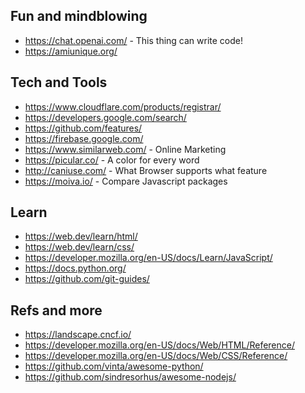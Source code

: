 ## Fun and mindblowing

- https://chat.openai.com/ - This thing can write code!
- https://amiunique.org/

## Tech and Tools

- https://www.cloudflare.com/products/registrar/
- https://developers.google.com/search/
- https://github.com/features/
- https://firebase.google.com/
- https://www.similarweb.com/ - Online Marketing
- https://picular.co/ - A color for every word
- http://caniuse.com/ - What Browser supports what feature
- https://moiva.io/ - Compare Javascript packages

## Learn

- https://web.dev/learn/html/
- https://web.dev/learn/css/
- https://developer.mozilla.org/en-US/docs/Learn/JavaScript/
- https://docs.python.org/
- https://github.com/git-guides/

## Refs and more

- https://landscape.cncf.io/
- https://developer.mozilla.org/en-US/docs/Web/HTML/Reference/
- https://developer.mozilla.org/en-US/docs/Web/CSS/Reference/
- https://github.com/vinta/awesome-python/
- https://github.com/sindresorhus/awesome-nodejs/
